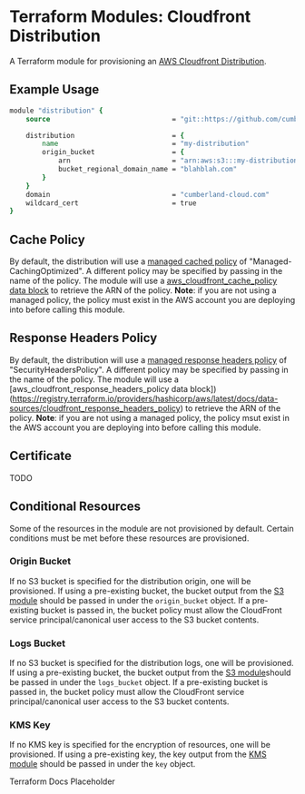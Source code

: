 # Terraform Modules: Cloudfront Distribution

A Terraform module for provisioning an [AWS Cloudfront Distribution](https://docs.aws.amazon.com/AmazonCloudFront/latest/DeveloperGuide/Introduction.html).

## Example Usage

```tcl
module "distribution" {
    source                              = "git::https://github.com/cumberland-cloud/modules-cloudfront.git"

    distribution                        = {
        name                            = "my-distribution"
        origin_bucket                   = {
            arn                         = "arn:aws:s3:::my-distribution-bucket"
            bucket_regional_domain_name = "blahblah.com"
        }
    }
    domain                              = "cumberland-cloud.com"
    wildcard_cert                       = true
}

```

## Cache Policy

By default, the distribution will use a [managed cached policy](https://docs.aws.amazon.com/AmazonCloudFront/latest/DeveloperGuide/using-managed-cache-policies.html) of "Managed-CachingOptimized". A different policy may be specified by passing in the name of the policy. The module will use a [aws_cloudfront_cache_policy data block](https://registry.terraform.io/providers/hashicorp/aws/latest/docs/data-sources/cloudfront_cache_policy) to retrieve the ARN of the policy. **Note**: if you are not using a managed policy, the policy must exist in the AWS account you are deploying into before calling this module.

## Response Headers Policy

By default, the distribution will use a [managed response headers policy](https://docs.aws.amazon.com/AmazonCloudFront/latest/DeveloperGuide/using-managed-response-headers-policies.html) of "SecurityHeadersPolicy". A different policy may be specified by passing in the name of the policy. The module will use a [aws_cloudfront_response_headers_policy data block])(https://registry.terraform.io/providers/hashicorp/aws/latest/docs/data-sources/cloudfront_response_headers_policy) to retrieve the ARN of the policy. **Note**: if you are not using a managed policy, the policy msut exist in the AWS account you are deploying into before calling this module.

## Certificate

TODO

## Conditional Resources

Some of the resources in the module are not provisioned by default. Certain conditions must be met before these resources are provisioned.

### Origin Bucket

If no S3 bucket is specified for the distribution origin, one will be provisioned. If using a pre-existing bucket, the bucket output from the [S3 module](https://github.com/cumberland-cloud/modules-s3.git) should be passed in under the `origin_bucket` object. If a pre-existing bucket is passed in, the bucket policy must allow the CloudFront service principal/canonical user access to the S3 bucket contents. 


### Logs Bucket

If no S3 bucket is specified for the distribution logs, one will be provisioned. If using a pre-existing bucket, the bucket output from the [S3 module](https://github.com/cumberland-cloud/modules-s3.git)should be passed in under the `logs_bucket` object. If a pre-existing bucket is passed in, the bucket policy must allow the CloudFront service principal/canonical user access to the S3 bucket contents. 

### KMS Key

If no KMS key is specified for the encryption of resources, one will be provisioned. If using a pre-existing key, the key output from the [KMS module](https://github.com/cumberland-cloud/modules-kms.git) should be passed in under the `key` object.

<!-- BEGIN_TF_DOCS -->
Terraform Docs Placeholder
<!-- END_TF_DOCS -->  